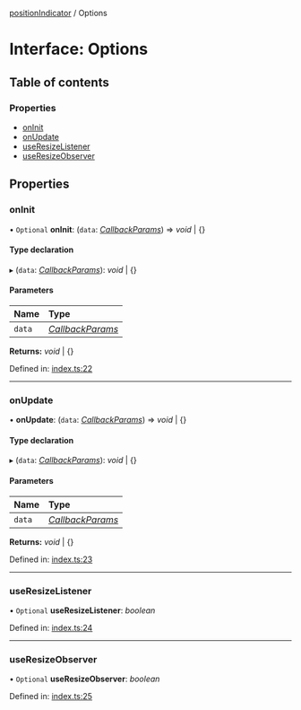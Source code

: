 [positionIndicator](../README.md) / Options

# Interface: Options

## Table of contents

### Properties

- [onInit](options.md#oninit)
- [onUpdate](options.md#onupdate)
- [useResizeListener](options.md#useresizelistener)
- [useResizeObserver](options.md#useresizeobserver)

## Properties

### onInit

• `Optional` **onInit**: (`data`: [*CallbackParams*](callbackparams.md)) => *void* \| {}

#### Type declaration

▸ (`data`: [*CallbackParams*](callbackparams.md)): *void* \| {}

#### Parameters

| Name | Type |
| :------ | :------ |
| `data` | [*CallbackParams*](callbackparams.md) |

**Returns:** *void* \| {}

Defined in: [index.ts:22](https://github.com/kunukn/position-indicator/blob/f248d85/src/index.ts#L22)

___

### onUpdate

• **onUpdate**: (`data`: [*CallbackParams*](callbackparams.md)) => *void* \| {}

#### Type declaration

▸ (`data`: [*CallbackParams*](callbackparams.md)): *void* \| {}

#### Parameters

| Name | Type |
| :------ | :------ |
| `data` | [*CallbackParams*](callbackparams.md) |

**Returns:** *void* \| {}

Defined in: [index.ts:23](https://github.com/kunukn/position-indicator/blob/f248d85/src/index.ts#L23)

___

### useResizeListener

• `Optional` **useResizeListener**: *boolean*

Defined in: [index.ts:24](https://github.com/kunukn/position-indicator/blob/f248d85/src/index.ts#L24)

___

### useResizeObserver

• `Optional` **useResizeObserver**: *boolean*

Defined in: [index.ts:25](https://github.com/kunukn/position-indicator/blob/f248d85/src/index.ts#L25)
